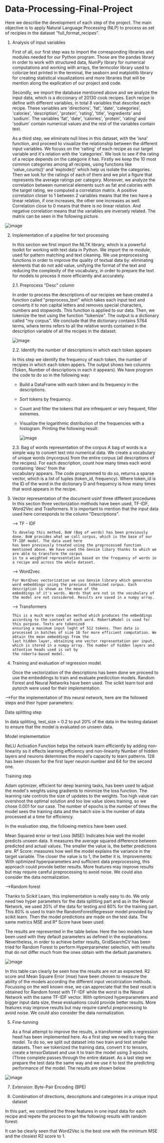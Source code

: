 # Data-Processing-Final-Project

Here we describe the development of each step of the project. The main objective is to apply Natural Language Processing (NLP) to process as set of recipies in the dataset "full_format_recipes". 

1. Analysis of input variables

   First of all, our first step was to import the corresponding libraries and modules needed for our Python program. Those are the pandas library in order 
 to work with structured data, NumPy library for numerical computations and working with arrays, the termcolor library used to colorize text printed in the 
 terminal, the seaborn and matplotlib library for creating statistical visualizations and more libraries that will be mention along the explication of our 
 project and code.
 
    Secondly, we import the database mentioned above and we analyze the input data, which is a diccionary of 20130 cook recipes. Each recipe is define 
 with different variables, in total 8 variables that describe each recipe. These variables are 'directions', 'fat', 'date', 'categories', 'calories', 
 'description', 'protein', 'rating', 'title', 'ingredients' and 'sodium'. The variables 'fat', 'date', 'calories', 'protein', 'rating' and 'sodium' 
 contain numerical values and the rest of the variables contain text.
    
    As a third step, we eliminate null lines in this dataset, with the 'isna' function, and proceed to visualize the relationship between the different input 
 variables. We focuss on the 'raiting' of each recipe as our target variable and it's relation with the 'categories'. We look to see if the rating of a 
 recipe depends on the categorie it has. Firstly we keep the 10 most common categories among all recipies, using functions like 'value_counts()' and 'explode()'
 which help us isolate the categories. Then we look for the ratings of each of them and we plot a figure that represents the average ratings per category. 
 Moreover, we analyze the correlation between numerical elements such as fat and calories with the target rating, we computed a correlation matrix. A positive
 correlation closer to 1 between 2 variables means that the two have a linear relation, if one increases, the other one increases as well. Correlation close to 0 
 means that there is no linear relation. And negative correlation means that the variables are inversely related. The matrix can be seen in the following picture.
 
 ![image](https://github.com/user-attachments/assets/70e7ed09-cbdd-4200-be20-815723f3652c)


2. Implementation of a pipeline for text processing

      In this section we first import the NLTK library, which is a powerful toolkit for working with text data in Python. We import the re module, used for pattern matching and text cleaning.
   We use preprocessing functions in order to improve the quality of textual data by: eliminating elements that do not add value, unifying the format of the text and reducing the complexity of
   the vocabulary, in order to prepare the text for models to process it more efficiently and accurately.

   2.1. Preprocess "Desc" column
   
      In order to process the descriptions of our recipies we have created a function called "preprocess_text" which takes each input text and converts it to non capital letters and removes special characters,
   numbers and stopwords. This function is applied to our data. Then, we tokenize the text using the function "tokenize". The output is a dictionary called "my corpus". We conclude that the dictionary contains
   5764 terms, where terms refers to all the relative words contained in  the description variable of all the recipes in the dataset.

   ![image](https://github.com/user-attachments/assets/a42e5239-b445-42b4-bd42-95619402516a) 

   2.2. Identify the number of descriptions in which each token appears
   
      In this step we identify the frequency of each token, the number of recipies in which each token appers. The output shows two columns (Token, Number of descriptions in each it appears).
   We have program the code to do so in the following way:
   - Build a DataFrame with each token and its frequency in the descriptions.
   - Sort tokens by frequency.
   - Count and filter the tokens that are infrequent or very frequent, filter extremes.
   - Visualize the logarithmic distribution of the frequencies with a histogram.
     Printing the following result:
     
     ![image](https://github.com/user-attachments/assets/7b902a8b-48ca-42da-aaa6-ac0df5e3687a)
   
   
   2.3. Bag of words representation of the corpus
   A bag of words is a simple way to convert text into numerical data. We create a vocabulary of unique words (mycorpus) from the entire corpus (all descriptions of the recipes). For each description, count how many times each word containing 'desc' from the          
   vocabulary appears. The code programmed to do so, returns a sparse vector, which is a list of tuples (token_id, frequency). Where token_id is the ID of the word in the dictionary D and frequency is how many times that word appears in the recipe.
   
   

5. Vector representation of the document usinf three different procedures
 In this section three vectorization methods have been used, TF-IDF, Word2Vec and Trasformers.
 It is important to mention that the input data used here corresponds to the column "Descriptions".
  
   --> TF - IDF

       To develop this method, BoW (Bag of words) has been previously done. BoW provides what we call corpus, which is the base of our TF-IDF model. The data used here
       has been previously treated using the preprocessed function mentioned above. We have used the Gensim libary thanks to which we are able to transform the corpus
       in to a weighted representation based on the frequency of words in a recipe and across the whole dataset.
     
   --> Word2vec

       For Word2vec vectorization we use Gensim library which generates word embeddings using the previous tokenized corpus. Each description is shown as the mean of the
       embeddings of it's words. Words that are not in the vocubulary of the model are not considered. Results are saved in a numpy array.
       
   --> Transformers

       This is a much more complex method which produces the embeddings according to the context of each word. RobertaModel is used for this purpose. Texts are tokenized
       ensuring a maximum input leght of 512 tokens. Then data is processed in batches of size 16 for more efficient computation. We obtain the mean embeddings from the
       last hidden layer, obtaining one vector representation per input, which is stored in a numpy array. The number of hidden layers and attention heads used is set by
       the roberta-based model. 


6. Training and evaluation of regression model.
   
    Once the vectorization of the descriptions has been done we proceed to use the embeddings to train and evaluate predicction models. Random Forest and Neural Networks have been used. The scikit learn tool and pytorch were used for their implementation. 

 -->For the implementation of this neural network, here are the followed steps and their hyper parameters:  

Data splitting step

In data splitting, test_size = 0.2 to put 20% of the data in the testing dataset to ensure that the model is evaluated on unseen data.  

Model implementation

ReLU Activation Function helps the network learn efficiently by adding non-linearity so it effects learning efficiency and non-linearity
Number of hidden layers and neurons determines the model's capacity to learn patterns. 128 has been chosen for the first layer neuron number and 64 for the second one. 

Training step

Adam optimizer, efficient for deep learning tasks, has been used to adjust the model's weights using gradients to minimize the loss function. The learning rate controls the size of updates to the weights. Too high value can overshoot the optimal solution and too low value slows training, so we chose 0.001 for our case. 
The number of epochs is the number of times the model sees the training data and the batch size is the number of data processed at a time for efficiency. 

In the evaluation step, the following metrics have been used.

Mean Squared error or test Loss (MSE): Indicates how well the model predicts unseen data. It measures the average squared difference between predicted and actual values. The smaller the value is, the better predictions are.
R² Score: measures how well the model explains the variance in the target variable. The closer the value is to 1, the better it is.
Improvements: With optimized hyperparameters and sufficient data preprocessing, this approach could provide better results. More features may improve results but may  require careful preprocessing to avoid noise. We could also consider the data normalization. 

 -->Random forest
 
Thanks to Scikit Learn, this implementation is really easy to do. We only need two hyper parameters for the data splitting part and as in the Neural Network, we used 20% of the data for testing and 80% for the training part. This 80% is used to train the RandomForestRegressor model provided by scikit learn. Then the model predictions are made on the test data. The same metrics MSE and R² Score have been used. 

The results are represented in the table below. Here the two models have been used with they default parameters as defined in the explanations. Nevertheless, in order to achieve
better results, GridSearchCV has been tried for Random Forest to perform Hyperparameter selection, with results that do not differ much from the ones obtain with the default parameters.

![image](https://github.com/user-attachments/assets/97f8cf61-5410-4b86-a7d9-a26c3caa4885)

  In this table can clearly be seen how the results are not as expected. R2 score and Mean Square Error (mse) have been chosen to measure the ability of the models according the different input
  vecotrization methods. Focussing on the well known mse, we can appreciate that the best result is obtained for Random forest with TF-IDF while the worst is the Neural Network with the same
  TF-IDF vector.
With optimized hyperparameters and bigger input data size, these evaluations could provide better results. More features may improve results but may  require careful preprocessing to avoid noise. We could also consider the data normalization. 

5. Fine-tunning

   As a final attempt to improve the results, a transformer with a regression head has been implemented here. As a first step we need to traing the model. To do so, we split out dataset into
   two train and test smaller datasets. Then we tokenized the training data, convert it to tensors, create a tensorDataset and use it to train the model using 3 epochs (Three complete
   passes through the entire dataset. As a last step we prepare the test data the same way and we use it to test the predicting performance of the model. The results are shown below.

![image](https://github.com/user-attachments/assets/11efd02e-a7f1-4e57-8bee-63e66d9aa8f5)

7. Extension: Byte-Pair Encoding (BPE)


8. Combination of directions, descriptions and categories in a unique input dataset

In this part, we combined the three features in one input data for each recipe and repete the process to get the following results with random forest:

It can be clearly seen that Word2Vec is the best one with the minimum MSE and the closiest R2 score to 1. 
